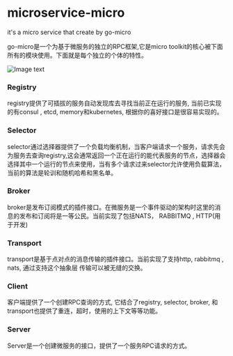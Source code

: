# microservice-micro
it's a micro service that create by go-micro

go-micro是一个为基于微服务的独立的RPC框架,它是micro toolkit的核心被下面所有的模块使用。下面就是每个独立的个体的特性。

![Image text](images/go-micro.png)

### Registry

registry提供了可插拔的服务自动发现库去寻找当前正在运行的服务, 当前已实现的有consul , etcd, memory和kubernetes, 根据你的喜好接口是很容易实现的。

### Selector

selector通过选择器提供了一个负载均衡机制，当客户端请求一个服务，请求先会为服务去查询registry,这会通常返回一个正在运行的能代表服务的节点，选择器会选择其中一个运行的节点来使用，当有多个请求过来selector允许使用负载算法，当前的算法是轮训和随机哈希和黑名单。

### Broker

broker是发布订阅模式的插件接口。在微服务是一个事件驱动的架构时这里的消息的发布和订阅将是一等公民。当前实现了包括NATS， RABBITMQ , HTTP(用于开发)

### Transport

transport是基于点对点的消息传输的插件接口。当前实现了支持http, rabbitmq , nats, 通过支持这个抽象层 传输可以被无缝的交换。

### Client 

客户端提供了一个创建RPC查询的方式, 它结合了registry, selector, broker, 和transport也提供了重连，超时，使用的上下文等等功能。

### Server

Server是一个创建微服务的接口，提供了一个服务RPC请求的方式。


